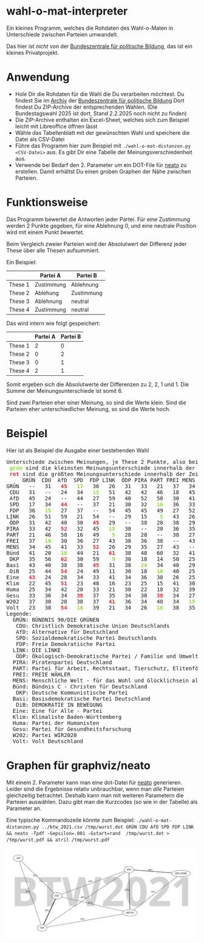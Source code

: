 # wahl-o-mat-interpreter
Ein kleines Programm, welches die Rohdaten des Wahl-o-Maten in Unterschiede zwischen Parteien umwandelt.

Das hier ist _nicht_ von der [Bundeszentrale für politische Bildung](https://www.bpb.de/), das ist ein kleines Privatprojekt.

# Anwendung

  * Hole Dir die Rohdaten für die Wahl die Du verarbeiten möchtest. Du findest Sie im [Archiv](https://www.bpb.de/themen/wahl-o-mat/45484/archiv/) der [Bundeszentrale für politische Bildung](https://www.bpb.de/themen/wahl-o-mat/556865/datensaetze-des-wahl-o-mat/) Dort findest Du ZIP-Archive der entsprechenden Wahlen. (Die Bundestagswahl 2025 ist dort, Stand 2.2.2025 noch nicht zu finden)
  * Die ZIP-Archive enthalten ein Excel-Sheet, welches sich zum Beispiel leicht mit Libreoffice öffnen lässt
  * Wähle das Tabellenblatt mit der gewünschten Wahl und speichere die Datei als CSV-Datei
  * Führe das Programm hier zum Beispiel mit `./wahl-o-mat-distanzen.py <CSV-Datei>` aus. Es gibt Dir eine Tabelle der Meinungsverschiedenheit aus.
  * Verwende bei Bedarf den 2. Parameter um ein DOT-File für [neato](https://graphviz.org/docs/layouts/neato/) zu erstellen. Damit erhältst Du einen groben Graphen der Nähe zwischen Parteien.


# Funktionsweise
Das Programm bewertet die Antworten jeder Partei. Für eine Zustimmung werden 2 Punkte gegeben, für eine Ablehnung 0, und eine neutrale Position wird mit einem Punkt bewertet.

Beim Vergleich zweier Parteien wird der Absolutwert der Differenz jeder These über alle Thesen aufsummiert.

Ein Beispiel:

| | Partei A | Partei B |
|---|----|----|
|These 1 | Zustimmung | Ablehnung |
|These 2 | Ablehung | Zustimmung |
|These 3 | Ablehnung | neutral |
|These 4 | Zustimmung | neutral |


Das wird intern wie folgt gespeichert:


| | Partei A | Partei B |
|---|----|----|
|These 1 | 2 | 0 |
|These 2 | 0 | 2 |
|These 3 | 0 | 1 |
|These 4 | 2 | 1 |

Somit ergeben sich die Absolutwerte der Differenzen zu 2, 2, 1 und 1. Die Summe der Meinungsunterschiede ist somit 6.

Sind zwei Parteien eher einer Meinung, so sind die Werte klein. Sind die Parteien eher unterschiedlicher Meinung, so sind die Werte hoch.


# Beispiel
Hier ist als Beispiel die Ausgabe einer bestehenden Wahl

<pre>Unterschiede zwischen Meinungen, je These 2 Punkte, also bei 38 Thesen maximal 76 Unterschiedspunkte
 <span style="color:#8AE234"><b>grün</b></span> sind die kleinsten Meinungsunterschiede innerhalb der Zeile
 <span style="color:#EF2929"><b>rot</b></span> sind die größten Meinungsunterschiede innerhalb der Zeile
     GRÜN  CDU  AfD  SPD  FDP LINK  ÖDP PIRA PART FREI MENS Bünd  DKP Basi  DiB Eine Klim Huma Gesu W202 Volt 
GRÜN   --   31 <span style="color:#EF2929"><b>  45 </b></span><span style="color:#8AE234"><b>  17 </b></span>  36   26   31   33   21   37   34   41   35   43   25   43   22   25   33   37   23 
 CDU   31   --   24   34 <span style="color:#8AE234"><b>  15 </b></span>  51   42   42   46   18   45   20 <span style="color:#EF2929"><b>  56 </b></span>  40   44   24   45   34   36   30   38 
 AfD   45   24   --   44   27   59   40   52   58   30   41 <span style="color:#8AE234"><b>  18 </b></span><span style="color:#EF2929"><b>  62 </b></span>  38   54   28   51   42   34   28   54 
 SPD   17   34 <span style="color:#EF2929"><b>  44 </b></span>  --   37   21   30   32 <span style="color:#8AE234"><b>  16 </b></span>  36   33 <span style="color:#EF2929"><b>  44 </b></span>  30   38   24   34   23   20   38   38 <span style="color:#8AE234"><b>  16 </b></span>
 FDP   36 <span style="color:#8AE234"><b>  15 </b></span>  27   37   --   54   45   45   49   27   52   21 <span style="color:#EF2929"><b>  59 </b></span>  45   49   33   48   33   37   37   39 
LINK   26   51   59   21   54   --   29   15 <span style="color:#8AE234"><b>   5 </b></span>  43   26 <span style="color:#EF2929"><b>  61 </b></span>   9   31   11   41   16   21   35   41   21 
 ÖDP   31   42   40   30 <span style="color:#EF2929"><b>  45 </b></span>  29   --   38   28   38   29   38   30   38   30   34 <span style="color:#8AE234"><b>  23 </b></span>  38   34   36   34 
PIRA   33   42 <span style="color:#EF2929"><b>  52 </b></span>  32   45 <span style="color:#8AE234"><b>  15 </b></span>  38   --   20   36   35   48   18   24   18   36   25   22   30   34   26 
PART   21   46   58   16   49 <span style="color:#8AE234"><b>   5 </b></span>  28   20   --   38   27 <span style="color:#EF2929"><b>  60 </b></span>  14   34   10   38   15   18   38   40   16 
FREI   37 <span style="color:#8AE234"><b>  18 </b></span>  30   36   27   43   38   36   38   --   43   32 <span style="color:#EF2929"><b>  50 </b></span>  40   40   26   41   32   34   34   38 
MENS   34   45   41   33 <span style="color:#EF2929"><b>  52 </b></span>  26   29   35   27   43   --   41   25   29   25   25   30   39   27 <span style="color:#8AE234"><b>  19 </b></span>  35 
Bünd   41   20 <span style="color:#8AE234"><b>  18 </b></span>  44   21 <span style="color:#EF2929"><b>  61 </b></span>  38   48   60   32   41   --   58   44   52   26   49   44   34   24   44 
 DKP   35   56 <span style="color:#EF2929"><b>  62 </b></span>  30   59 <span style="color:#8AE234"><b>   9 </b></span>  30   18   14   50   25   58   --   26   16   42   21   30   38   40   26 
Basi   43   40   38   38 <span style="color:#EF2929"><b>  45 </b></span>  31   38 <span style="color:#8AE234"><b>  24 </b></span>  34   40   29   44   26   --   28   36   31   30   28   28   34 
 DiB   25   44 <span style="color:#EF2929"><b>  54 </b></span>  24   49   11   30   18 <span style="color:#8AE234"><b>  10 </b></span>  40   25   52   16   28   --   36   13   24   30   34   24 
Eine <span style="color:#EF2929"><b>  43 </b></span>  24   28   34   33   41   34   36   38   26   25   26   42   36   36   --   39   38   36 <span style="color:#8AE234"><b>  20 </b></span>  42 
Klim   22   45 <span style="color:#EF2929"><b>  51 </b></span>  23   48   16   23   25   15   41   30   49   21   31 <span style="color:#8AE234"><b>  13 </b></span>  39   --   27   25   39   25 
Huma   25   34   42   20   33   21   38   22   18   32   39 <span style="color:#EF2929"><b>  44 </b></span>  30   30   24   38   27   --   34   36 <span style="color:#8AE234"><b>  16 </b></span>
Gesu   33   36   34 <span style="color:#EF2929"><b>  38 </b></span>  37   35   34   30 <span style="color:#EF2929"><b>  38 </b></span>  34   27   34 <span style="color:#EF2929"><b>  38 </b></span>  28   30   36 <span style="color:#8AE234"><b>  25 </b></span>  34   --   34 <span style="color:#EF2929"><b>  38 </b></span>
W202   37   30   28   38   37 <span style="color:#EF2929"><b>  41 </b></span>  36   34   40   34 <span style="color:#8AE234"><b>  19 </b></span>  24   40   28   34   20   39   36   34   --   40 
Volt   23   38 <span style="color:#EF2929"><b>  54 </b></span><span style="color:#8AE234"><b>  16 </b></span>  39   21   34   26 <span style="color:#8AE234"><b>  16 </b></span>  38   35   44   26   34   24   42   25 <span style="color:#8AE234"><b>  16 </b></span>  38   40   -- 
Legende:
  GRÜN: BÜNDNIS 90/DIE GRÜNEN
   CDU: Christlich Demokratische Union Deutschlands
   AfD: Alternative für Deutschland
   SPD: Sozialdemokratische Partei Deutschlands
   FDP: Freie Demokratische Partei
  LINK: DIE LINKE
   ÖDP: Ökologisch-Demokratische Partei / Familie und Umwelt
  PIRA: Piratenpartei Deutschland
  PART: Partei für Arbeit, Rechtsstaat, Tierschutz, Elitenförderung und basisdemokratische Initiative
  FREI: FREIE WÄHLER
  MENS: Menschliche Welt - für das Wohl und Glücklichsein aller
  Bünd: Bündnis C - Christen für Deutschland
   DKP: Deutsche Kommunistische Partei
  Basi: Basisdemokratische Partei Deutschland
   DiB: DEMOKRATIE IN BEWEGUNG
  Eine: Eine für Alle - Partei
  Klim: Klimaliste Baden-Württemberg
  Huma: Partei der Humanisten
  Gesu: Partei für Gesundheitsforschung
  W202: Partei WIR2020
  Volt: Volt Deutschland
</pre>


# Graphen für graphviz/neato

Mit einem 2. Parameter kann man eine dot-Datei für [neato](https://graphviz.org/docs/layouts/neato/) generieren. Leider sind die Ergebnisse relativ unbrauchbar, wenn man _alle_ Parteien gleichzeitig betrachtet. Deshalb kann man mit weiteren Parametern die Parteien auswählen. Dazu gibt man die Kurzcodes (so wie in der Tabelle) als Parameter an.

Eine typische Kommandozeile könnte zum Beispiel: `./wahl-o-mat-distanzen.py ../btw_2021.csv /tmp/wurst.dot GRÜN CDU AfD SPD FDP LINK && neato -Tpdf -Gepsilon=.001 -Gstart=rand  /tmp/wurst.dot >  /tmp/wurst.pdf && atril /tmp/wurst.pdf ` 

![Graph der Ablehnung](btw_2021.png)
